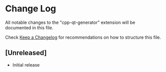 # Change Log

All notable changes to the "cpp-qt-generator" extension will be documented in this file.

Check [Keep a Changelog](http://keepachangelog.com/) for recommendations on how to structure this file.

## [Unreleased]

- Initial release